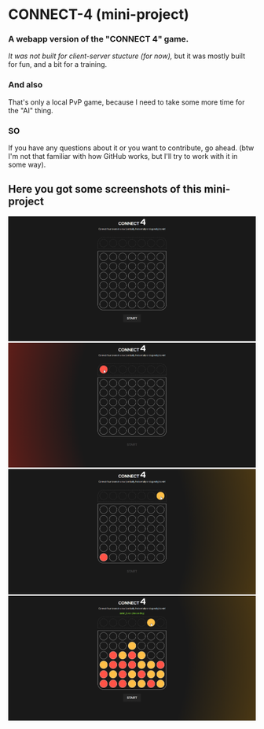 # CONNECT-4 (mini-project)
### A webapp version of the "CONNECT 4" game.
*It was not built for client-server stucture (for now),*
but it was mostly built for fun, and a bit for a training.

### And also
That's only a local PvP game, because I need to take some more time for the "AI" thing.

### SO
If you have any questions about it or you want to contribute, go ahead.
(btw I'm not that familiar with how GitHub works, but I'll try to work with it in some way).

## Here you got some screenshots of this mini-project
![game before start](/screenshots/1.png)
![red token](/screenshots/2.png)
![yellow token](/screenshots/3.png)
![win](/screenshots/4.png)

